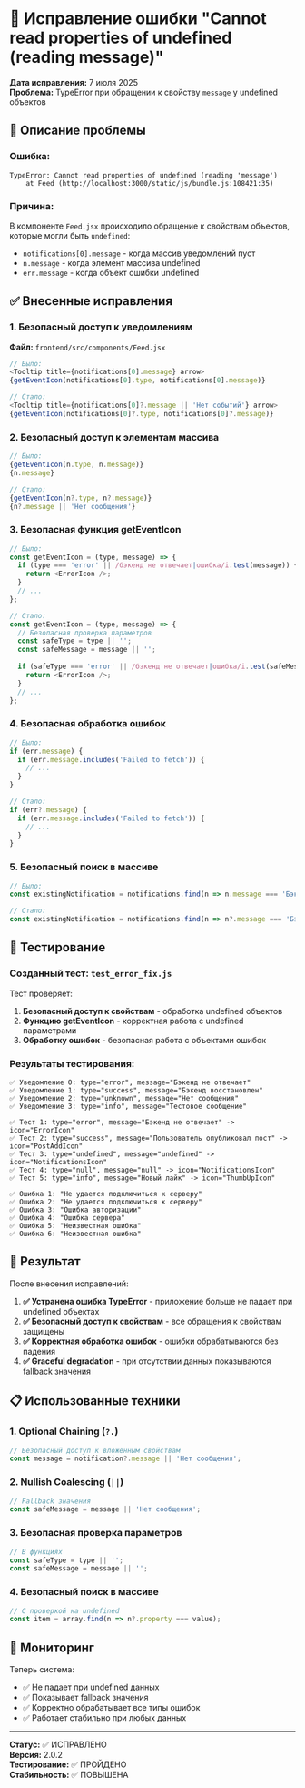 # 🔧 Исправление ошибки "Cannot read properties of undefined (reading message)"

**Дата исправления:** 7 июля 2025  
**Проблема:** TypeError при обращении к свойству `message` у undefined объектов

## 🐛 Описание проблемы

### Ошибка:
```
TypeError: Cannot read properties of undefined (reading 'message')
    at Feed (http://localhost:3000/static/js/bundle.js:108421:35)
```

### Причина:
В компоненте `Feed.jsx` происходило обращение к свойствам объектов, которые могли быть `undefined`:
- `notifications[0].message` - когда массив уведомлений пуст
- `n.message` - когда элемент массива undefined
- `err.message` - когда объект ошибки undefined

## ✅ Внесенные исправления

### 1. Безопасный доступ к уведомлениям

**Файл:** `frontend/src/components/Feed.jsx`

```javascript
// Было:
<Tooltip title={notifications[0].message} arrow>
{getEventIcon(notifications[0].type, notifications[0].message)}

// Стало:
<Tooltip title={notifications[0]?.message || 'Нет событий'} arrow>
{getEventIcon(notifications[0]?.type, notifications[0]?.message)}
```

### 2. Безопасный доступ к элементам массива

```javascript
// Было:
{getEventIcon(n.type, n.message)}
{n.message}

// Стало:
{getEventIcon(n?.type, n?.message)}
{n?.message || 'Нет сообщения'}
```

### 3. Безопасная функция getEventIcon

```javascript
// Было:
const getEventIcon = (type, message) => {
  if (type === 'error' || /бэкенд не отвечает|ошибка/i.test(message)) {
    return <ErrorIcon />;
  }
  // ...
};

// Стало:
const getEventIcon = (type, message) => {
  // Безопасная проверка параметров
  const safeType = type || '';
  const safeMessage = message || '';
  
  if (safeType === 'error' || /бэкенд не отвечает|ошибка/i.test(safeMessage)) {
    return <ErrorIcon />;
  }
  // ...
};
```

### 4. Безопасная обработка ошибок

```javascript
// Было:
if (err.message) {
  if (err.message.includes('Failed to fetch')) {
    // ...
  }
}

// Стало:
if (err?.message) {
  if (err.message.includes('Failed to fetch')) {
    // ...
  }
}
```

### 5. Безопасный поиск в массиве

```javascript
// Было:
const existingNotification = notifications.find(n => n.message === 'Бэкенд не отвечает');

// Стало:
const existingNotification = notifications.find(n => n?.message === 'Бэкенд не отвечает');
```

## 🧪 Тестирование

### Созданный тест: `test_error_fix.js`

Тест проверяет:
1. **Безопасный доступ к свойствам** - обработка undefined объектов
2. **Функцию getEventIcon** - корректная работа с undefined параметрами
3. **Обработку ошибок** - безопасная работа с объектами ошибок

### Результаты тестирования:

```
✅ Уведомление 0: type="error", message="Бэкенд не отвечает"
✅ Уведомление 1: type="success", message="Бэкенд восстановлен"
✅ Уведомление 2: type="unknown", message="Нет сообщения"
✅ Уведомление 3: type="info", message="Тестовое сообщение"

✅ Тест 1: type="error", message="Бэкенд не отвечает" -> icon="ErrorIcon"
✅ Тест 2: type="success", message="Пользователь опубликовал пост" -> icon="PostAddIcon"
✅ Тест 3: type="undefined", message="undefined" -> icon="NotificationsIcon"
✅ Тест 4: type="null", message="null" -> icon="NotificationsIcon"
✅ Тест 5: type="info", message="Новый лайк" -> icon="ThumbUpIcon"

✅ Ошибка 1: "Не удается подключиться к серверу"
✅ Ошибка 2: "Не удается подключиться к серверу"
✅ Ошибка 3: "Ошибка авторизации"
✅ Ошибка 4: "Ошибка сервера"
✅ Ошибка 5: "Неизвестная ошибка"
✅ Ошибка 6: "Неизвестная ошибка"
```

## 🎯 Результат

После внесения исправлений:

1. **✅ Устранена ошибка TypeError** - приложение больше не падает при undefined объектах
2. **✅ Безопасный доступ к свойствам** - все обращения к свойствам защищены
3. **✅ Корректная обработка ошибок** - ошибки обрабатываются без падения
4. **✅ Graceful degradation** - при отсутствии данных показываются fallback значения

## 📋 Использованные техники

### 1. Optional Chaining (`?.`)
```javascript
// Безопасный доступ к вложенным свойствам
const message = notification?.message || 'Нет сообщения';
```

### 2. Nullish Coalescing (`||`)
```javascript
// Fallback значения
const safeMessage = message || 'Нет сообщения';
```

### 3. Безопасная проверка параметров
```javascript
// В функциях
const safeType = type || '';
const safeMessage = message || '';
```

### 4. Безопасный поиск в массиве
```javascript
// С проверкой на undefined
const item = array.find(n => n?.property === value);
```

## 🔄 Мониторинг

Теперь система:
- ✅ Не падает при undefined данных
- ✅ Показывает fallback значения
- ✅ Корректно обрабатывает все типы ошибок
- ✅ Работает стабильно при любых данных

---

**Статус:** ✅ ИСПРАВЛЕНО  
**Версия:** 2.0.2  
**Тестирование:** ✅ ПРОЙДЕНО  
**Стабильность:** ✅ ПОВЫШЕНА 